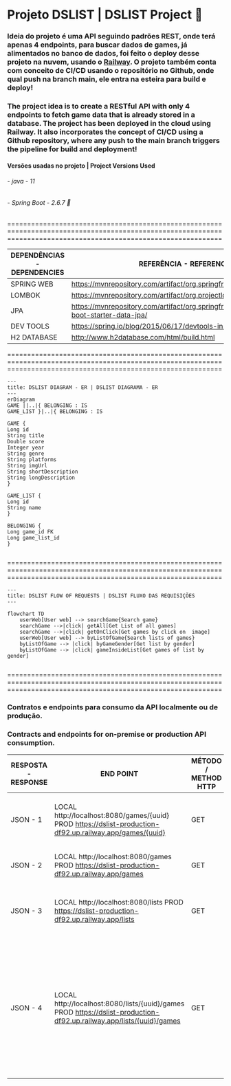 # Projeto DSLIST | DSLIST Project 🍃

### Ideia do projeto é uma API seguindo padrões REST, onde terá apenas 4 endpoints, para buscar dados de games, já alimentados no banco de dados, foi feito o deploy desse projeto na nuvem, usando o [Railway](https://railway.app). O projeto também conta com conceito de CI/CD usando o repositório no Github, onde qual push na branch main, ele entra na esteira para build e deploy!
### The project idea is to create a RESTful API with only 4 endpoints to fetch game data that is already stored in a database. The project has been deployed in the cloud using Railway. It also incorporates the concept of CI/CD using a Github repository, where any push to the main branch triggers the pipeline for build and deployment!

#### Versões usadas no projeto | Project Versions Used
###### - java - 11
###### - Spring Boot - 2.6.7 🍃

==================================================================================================================================================================



DEPENDÊNCIAS -  DEPENDENCIES | REFERÊNCIA - REFERENCE
------------ | ---------------
SPRING WEB | https://mvnrepository.com/artifact/org.springframework/spring-web/
LOMBOK | https://mvnrepository.com/artifact/org.projectlombok/lombok/
JPA | https://mvnrepository.com/artifact/org.springframework.boot/spring-boot-starter-data-jpa/
DEV TOOLS | https://spring.io/blog/2015/06/17/devtools-in-spring-boot-1-3
H2 DATABASE | http://www.h2database.com/html/build.html

==================================================================================================================================================================




```````mermaid
---
title: DSLIST DIAGRAM - ER | DSLIST DIAGRAMA - ER
---
erDiagram
GAME ||..|{ BELONGING : IS
GAME_LIST }|..|{ BELONGING : IS

GAME {
Long id
String title
Double score
Integer year
String genre
String platforms
String imgUrl
String shortDescription
String longDescription
}

GAME_LIST {
Long id
String name
}

BELONGING {
Long game_id FK
Long game_list_id
}


````````
==================================================================================================================================================================


````mermaid
---
title: DSLIST FLOW OF REQUESTS | DSLIST FLUXO DAS REQUISIÇÕES
---

flowchart TD
    userWeb[User web] --> searchGame{Search game}
    searchGame -->|click| getAll[Get List of all games]
    searchGame -->|click| getOnClick[Get games by click on  image]
    userWeb[User web] --> byListOfGame{Search lists of games}
    byListOfGame --> |click| byGameGender[Get list by gender]
    byListOfGame --> |click| gameInsideList[Get games of list by gender]
    

````

==================================================================================================================================================================




### Contratos e endpoints para consumo da API localmente ou de produção.
### Contracts and endpoints for on-premise or production API consumption.

RESPOSTA - RESPONSE | END POINT                                                                                                            | MÉTODO / METHOD HTTP | DETALHES / DETAILS
-------- |----------------------------------------------------------------------------------------------------------------------|----------------------| -------
JSON - 1  | LOCAL http://localhost:8080/games/{uuid} PROD https://dslist-production-df92.up.railway.app/games/{uuid}             | GET                 | Busca um game por uuid / Search game by uuid.
JSON - 2  | LOCAL http://localhost:8080/games PROD https://dslist-production-df92.up.railway.app/games                           | GET                  | Traz a lista de games / Bring the list of games.
JSON - 3  | LOCAL http://localhost:8080/lists PROD https://dslist-production-df92.up.railway.app/lists                           | GET                  | Traz a lista de listas de games / Brings the list of game lists.
JSON - 4  | LOCAL http://localhost:8080/lists/{uuid}/games PROD https://dslist-production-df92.up.railway.app/lists/{uuid}/games | GET               | Recebe o uuid de uma lista de games e traz todos os games dessa lista especificada / Receives the uuid of a list of games and brings all the games from that specified list



